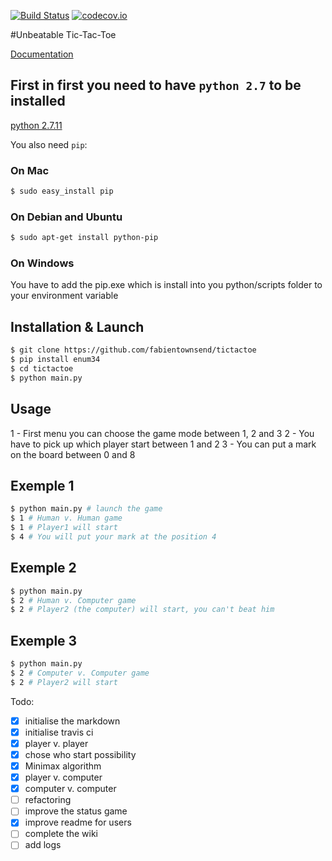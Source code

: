 [![Build Status](https://api.travis-ci.org/fabientownsend/tictactoe.svg?branch=master)](https://travis-ci.org/fabientownsend/tictactoe) 
[![codecov.io](https://codecov.io/github/fabientownsend/tictactoe/coverage.svg?branch=master)](https://codecov.io/github/fabientownsend/tictactoe?branch=master)

#Unbeatable Tic-Tac-Toe

[Documentation](https://github.com/fabientownsend/tictactoe/wiki)

## First in first you need to have `python 2.7` to be installed
[python 2.7.11](https://www.python.org/downloads/release/python-2711/)

You also need `pip`:

### On Mac
```bash
$ sudo easy_install pip
```

### On Debian and Ubuntu
```bash
$ sudo apt-get install python-pip
```

### On Windows
You have to add the pip.exe which is install into you python/scripts folder to your environment variable

## Installation & Launch

```bash
$ git clone https://github.com/fabientownsend/tictactoe
$ pip install enum34
$ cd tictactoe
$ python main.py
```

## Usage

1 - First menu you can choose the game mode between 1, 2 and 3
2 - You have to pick up which player start between 1 and 2
3 - You can put a mark on the board between 0 and 8

## Exemple 1
```bash
$ python main.py # launch the game
$ 1 # Human v. Human game
$ 1 # Player1 will start
$ 4 # You will put your mark at the position 4
```

## Exemple 2
```bash
$ python main.py
$ 2 # Human v. Computer game
$ 2 # Player2 (the computer) will start, you can't beat him
```

## Exemple 3
```bash
$ python main.py
$ 2 # Computer v. Computer game
$ 2 # Player2 will start
```

Todo:
- [x] initialise the markdown
- [x] initialise travis ci
- [x] player v. player
- [x] chose who start possibility
- [x] Minimax algorithm
- [x] player v. computer
- [x] computer v. computer
- [ ] refactoring
- [ ] improve the status game
- [x] improve readme for users
- [ ] complete the wiki
- [ ] add logs
